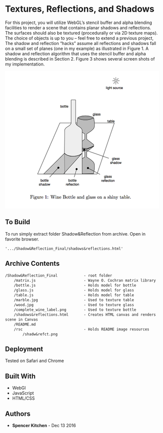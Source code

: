 # Textures, Reflections, and Shadows
For this project, you will utilize WebGL’s stencil buffer and alpha blending facilities to render a scene that contains planar shadows 
and reflections. The surfaces should also be textured (procedurally or via 2D texture maps). The choice of objects is up to you – feel 
free to extend a previous project, The shadow and reflection “hacks” assume all reflections and shadows fall on a small set of planes 
(one in my example) as illustrated in Figure 1. A shadow and reflection algorithm that uses the stencil buffer and alpha blending is 
described in Section 2. Figure 3 shows several screen shots of my implementation. 

<center><img src="rsc/shadw&refct.png" width="600" height="450"></center>

## To Build
To run simply extract folder Shadow&Reflection from archive. Open in favorite browser.
```
'.../Shadow&Reflection_Final/shadows&reflections.html' 
```

## Archive Contents
```
/Shadow&Reflection_Final            - root folder
    /matrix.js                      - Wayne O. Cochran matrix library
    /bottle.js                      - Holds model for bottle
    /glass.js                       - Holds model for glass
    /table.js                       - Holds model for table
    /marble.jpg                     - Used to texture table
    /wood.jpg                       - Used to texture glass
    /complete_wine_label.png        - Used to texture bottle
    /shadows&reflections.html       - Creates HTML canvas and renders scene in Canvas
    /README.md          
    /rsc                            - Holds README image resources
        /shadw&refct.png    
```

## Deployment
Tested on Safari and Chrome

## Built With
* WebGl
* JavaScript
* HTML/CSS

## Authors
* **Spencer Kitchen** - Dec 13 2016

